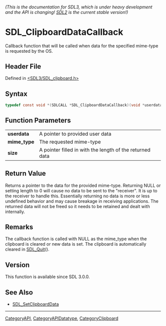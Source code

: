 ###### (This is the documentation for SDL3, which is under heavy development and the API is changing! [SDL2](https://wiki.libsdl.org/SDL2/) is the current stable version!)
# SDL_ClipboardDataCallback

Callback function that will be called when data for the specified mime-type is requested by the OS.

## Header File

Defined in [<SDL3/SDL_clipboard.h>](https://github.com/libsdl-org/SDL/blob/main/include/SDL3/SDL_clipboard.h)

## Syntax

```c
typedef const void *(SDLCALL *SDL_ClipboardDataCallback)(void *userdata, const char *mime_type, size_t *size);
```

## Function Parameters

|                   |                                                          |
| ----------------- | -------------------------------------------------------- |
| **userdata**      | A pointer to provided user data                          |
| **mime_type**     | The requested mime-type                                  |
| **size**          | A pointer filled in with the length of the returned data |

## Return Value

Returns a pointer to the data for the provided mime-type. Returning NULL or
setting length to 0 will cause no data to be sent to the "receiver". It is
up to the receiver to handle this. Essentially returning no data is more or
less undefined behavior and may cause breakage in receiving applications.
The returned data will not be freed so it needs to be retained and dealt
with internally.

## Remarks

The callback function is called with NULL as the mime_type when the
clipboard is cleared or new data is set. The clipboard is automatically
cleared in [SDL_Quit](SDL_Quit)().

## Version

This function is available since SDL 3.0.0.

## See Also

- [SDL_SetClipboardData](SDL_SetClipboardData)

----
[CategoryAPI](CategoryAPI), [CategoryAPIDatatype](CategoryAPIDatatype), [CategoryClipboard](CategoryClipboard)

